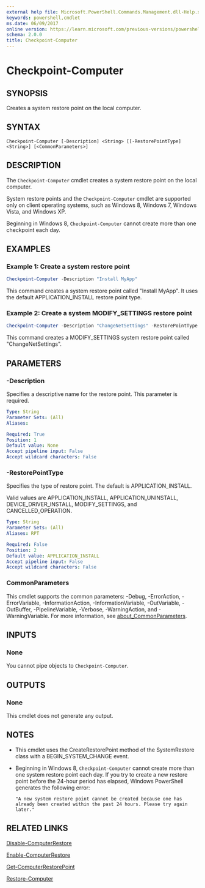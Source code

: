 ```yaml
---
external help file: Microsoft.PowerShell.Commands.Management.dll-Help.xml
keywords: powershell,cmdlet
ms.date: 06/09/2017
online version: https://learn.microsoft.com/previous-versions/powershell/module/microsoft.powershell.management/checkpoint-computer?view=powershell-4.0&WT.mc_id=ps-gethelp
schema: 2.0.0
title: Checkpoint-Computer
---
```

# Checkpoint-Computer

## SYNOPSIS
Creates a system restore point on the local computer.

## SYNTAX

```
Checkpoint-Computer [-Description] <String> [[-RestorePointType] <String>] [<CommonParameters>]
```

## DESCRIPTION

The `Checkpoint-Computer` cmdlet creates a system restore point on the local computer.

System restore points and the `Checkpoint-Computer` cmdlet are supported only on client operating systems, such as Windows 8, Windows 7, Windows Vista, and Windows XP.

Beginning in Windows 8, `Checkpoint-Computer` cannot create more than one checkpoint each day.

## EXAMPLES

### Example 1: Create a system restore point

```powershell
Checkpoint-Computer -Description "Install MyApp"
```

This command creates a system restore point called "Install MyApp".
It uses the default APPLICATION_INSTALL restore point type.

### Example 2: Create a system MODIFY_SETTINGS restore point

```powershell
Checkpoint-Computer -Description "ChangeNetSettings" -RestorePointType MODIFY_SETTINGS
```

This command creates a MODIFY_SETTINGS system restore point called "ChangeNetSettings".

## PARAMETERS

### -Description

Specifies a descriptive name for the restore point.
This parameter is required.

```yaml
Type: String
Parameter Sets: (All)
Aliases:

Required: True
Position: 1
Default value: None
Accept pipeline input: False
Accept wildcard characters: False
```

### -RestorePointType

Specifies the type of restore point.
The default is APPLICATION_INSTALL.

Valid values are APPLICATION_INSTALL, APPLICATION_UNINSTALL, DEVICE_DRIVER_INSTALL, MODIFY_SETTINGS, and CANCELLED_OPERATION.

```yaml
Type: String
Parameter Sets: (All)
Aliases: RPT

Required: False
Position: 2
Default value: APPLICATION_INSTALL
Accept pipeline input: False
Accept wildcard characters: False
```

### CommonParameters

This cmdlet supports the common parameters: -Debug, -ErrorAction, -ErrorVariable, -InformationAction, -InformationVariable, -OutVariable, -OutBuffer, -PipelineVariable, -Verbose, -WarningAction, and -WarningVariable. For more information, see [about_CommonParameters](../Microsoft.PowerShell.Core/About/about_CommonParameters.md).

## INPUTS

### None

You cannot pipe objects to `Checkpoint-Computer`.

## OUTPUTS

### None

This cmdlet does not generate any output.

## NOTES

- This cmdlet uses the CreateRestorePoint method of the SystemRestore class with a BEGIN_SYSTEM_CHANGE event.
- Beginning in Windows 8, `Checkpoint-Computer` cannot create more than one system restore point each day. If you try to create a new restore point before the 24-hour period has elapsed, Windows PowerShell generates the following error:

  `"A new system restore point cannot be created because one has already been created within the past 24 hours.
  Please try again later."`

## RELATED LINKS

[Disable-ComputerRestore](Disable-ComputerRestore.md)

[Enable-ComputerRestore](Enable-ComputerRestore.md)

[Get-ComputerRestorePoint](Get-ComputerRestorePoint.md)

[Restore-Computer](Restore-Computer.md)
